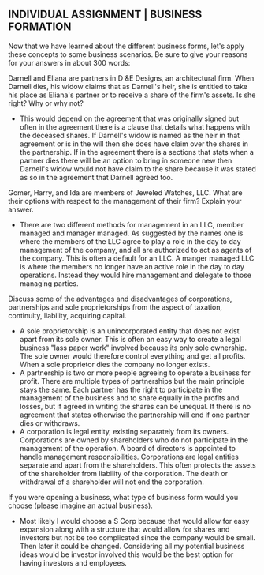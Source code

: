 ## INDIVIDUAL ASSIGNMENT | BUSINESS FORMATION

Now that we have learned about the different business forms, let's apply these concepts to some business scenarios.  Be sure to give your reasons for your answers in about 300 words:

Darnell and Eliana are partners in D &E Designs, an architectural firm.  When Darnell dies, his widow claims that as Darnell's heir, she is entitled to take his place as Eliana's partner or to receive a share of the firm's assets.  Is she right?  Why or why not?
  - This would depend on the agreement that was originally signed but often in the agreement there is a clause that details what happens with the deceased shares. If Darnell's widow is named as the heir in that agreement or is in the will then she does have claim over the shares in the partnership. If in the agreement there is a sections that stats when a partner dies there will be an option to bring in someone new then Darnell's widow would not have claim to the share because it was stated as so in the agreement that Darnell agreed too.

Gomer, Harry, and Ida are members of Jeweled Watches, LLC.  What are their options with respect to the management of their firm?  Explain your answer.
  - There are two different methods for management in an LLC, member managed and manager managed. As suggested by the names one is where the members of the LLC agree to play a role in the day to day management of the company, and all are authorized to act as agents of the company. This is often a default for an LLC. A manger managed LLC is where the members no longer have an active role in the day to day operations. Instead they would hire management and delegate to those managing parties.  

Discuss some of the advantages and disadvantages of corporations, partnerships and sole proprietorships from the aspect of taxation, continuity, liability, acquiring capital.
  - A sole proprietorship is an unincorporated entity that does not exist apart from its sole owner. This is often an easy way to create a legal business "lass paper work" involved because its only sole ownership. The sole owner would therefore control everything and get all profits. When a sole proprietor dies the company no longer exists.
  - A partnership is two or more people agreeing to operate a business for profit. There are multiple types of partnerships but the main principle stays the same. Each partner has the right to participate in the management of the business and to share equally in the profits and losses, but if agreed in writing the shares can be unequal. If there is no agreement that states otherwise the partnership will end if one partner dies or withdraws.   
  - A corporation is legal entity, existing separately from its owners. Corporations are owned by shareholders who do not participate in the management of the operation. A board of directors is appointed to handle management responsibilities. Corporations are legal entities separate and apart from the shareholders. This often protects the assets of the shareholder from liability of the corporation. The death or withdrawal of a shareholder will not end the corporation.

If you were opening a business, what type of business form would you choose (please imagine an actual business).  
  - Most likely I would choose a S Corp because that would allow for easy expansion along with a structure that would allow for shares and investors but not be too complicated since the company would be small. Then later it could be changed. Considering all my potential business ideas would be investor involved this would be the best option for having investors and employees.
